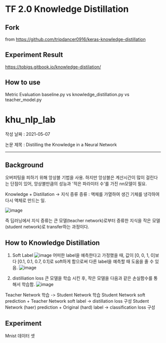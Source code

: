 # TF 2.0 Knowledge Distillation

## Fork 

from https://github.com/tripdancer0916/keras-knowledge-distillation

## Experiment Result

https://tobigs.gitbook.io/knowledge-distilation/

## How to use

Metric Evaluation baseline.py vs knowledge_distillation.py vs teacher_model.py




# khu_nlp_lab

작성 날짜 : 2021-05-07

논문 제목 : Distilling the Knowledge in a Neural Network

-----

## Background

오버피팅을 피하기 위해 앙상블 기법을 사용.
하지만 앙상블은 계산시간이 많이 걸린다는 단점이 있어, 앙상블만큼의 성능과 '적은 파라미터 수'를 가진 nn모델이 필요.

Knowledge + Distillation -> 지식 증류
증류 : 액체를 가열하여 생긴 기체를 냉각하여 다시 액체로 만드는 일.

![image](https://user-images.githubusercontent.com/57586314/117425320-a7627900-af5d-11eb-8cd4-53e9734c11de.png)

즉 딥러닝에서 지식 증류는 큰 모델(teacher network)로부터 증류한 지식을 작은 모델(student network)로 transfer하는 과정이다. 

## How to Knowledge Distillation

1) Soft Label
![image](https://user-images.githubusercontent.com/57586314/117425493-c95bfb80-af5d-11eb-97c9-c598a497df9d.png)
어떠한 label을 예측한다고 가정했을 때, 값이 [0, 0, 1, 0]보다 [0.1, 0.1, 0.7, 0.1]로 soft하게 함으로써 다른 label을 예측할 때 도움을 줄 수 있음.
![image](https://user-images.githubusercontent.com/57586314/117425608-e42e7000-af5d-11eb-83be-da7aa986c7f7.png)

2) distilliation loss 
큰 모델을 학습 시킨 후, 작은 모델을 다음과 같은 손실함수를 통해서 학습함.
![image](https://user-images.githubusercontent.com/57586314/117428038-a0893580-af60-11eb-86b9-4a76563c8512.png)

Teacher Network 학습 -> Student Network 학습
Student Network soft prediction + Teacher Network soft label -> distillation loss 구성
Student Network (haer) prediction + Original (hard) label -> classification loss 구성

## Experiment

Mnist 데이터 셋


